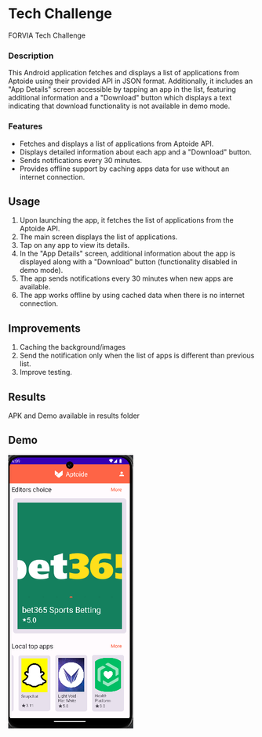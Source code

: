 # Tech Challenge
FORVIA Tech Challenge

### Description
This Android application fetches and displays a list of applications from Aptoide using their provided API in JSON format. Additionally, it includes an "App Details" screen accessible by tapping an app in the list, featuring additional information and a "Download" button which displays a text indicating that download functionality is not available in demo mode.

### Features

- Fetches and displays a list of applications from Aptoide API.
- Displays detailed information about each app and a "Download" button.
- Sends notifications every 30 minutes.
- Provides offline support by caching apps data for use without an internet connection.

## Usage

1. Upon launching the app, it fetches the list of applications from the Aptoide API.
2. The main screen displays the list of applications.
3. Tap on any app to view its details.
4. In the "App Details" screen, additional information about the app is displayed along with a "Download" button (functionality disabled in demo mode).
5. The app sends notifications every 30 minutes when new apps are available.
6. The app works offline by using cached data when there is no internet connection.

## Improvements

1. Caching the background/images
2. Send the notification only when the list of apps is different than previous list.
3. Improve testing.

## Results
APK and Demo available in results folder

## Demo
[![FORVIA Tech Challenge](https://raw.githubusercontent.com/joqinha/TechChallenge/master/results/thumbnail.png)](https://raw.githubusercontent.com/joqinha/TechChallenge/master/results/Demo_Tech_Challenge.webm)